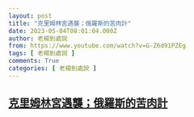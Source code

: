```yaml
---
layout: post
title: "克里姆林宮遇襲；俄羅斯的苦肉計"
date: 2023-05-04T08:01:04.000Z
author: 老楊到處說
from: https://www.youtube.com/watch?v=G-Z6d91PZEg
tags: [ 老楊到處說 ]
comments: True
categories: [ 老楊到處說 ]
---
```

<!--1683187264000-->
[克里姆林宮遇襲；俄羅斯的苦肉計](https://www.youtube.com/watch?v=G-Z6d91PZEg)
------

<div>

</div>
